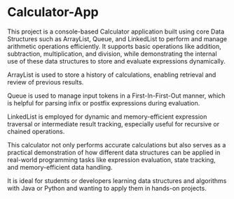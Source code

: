 # Calculator-App
This project is a console-based Calculator application built using core Data Structures such as ArrayList, Queue, and LinkedList to perform and manage arithmetic operations efficiently. It supports basic operations like addition, subtraction, multiplication, and division, while demonstrating the internal use of these data structures to store and evaluate expressions dynamically.

ArrayList is used to store a history of calculations, enabling retrieval and review of previous results.

Queue is used to manage input tokens in a First-In-First-Out manner, which is helpful for parsing infix or postfix expressions during evaluation.

LinkedList is employed for dynamic and memory-efficient expression traversal or intermediate result tracking, especially useful for recursive or chained operations.

This calculator not only performs accurate calculations but also serves as a practical demonstration of how different data structures can be applied in real-world programming tasks like expression evaluation, state tracking, and memory-efficient data handling.

It is ideal for students or developers learning data structures and algorithms with Java or Python and wanting to apply them in hands-on projects.

